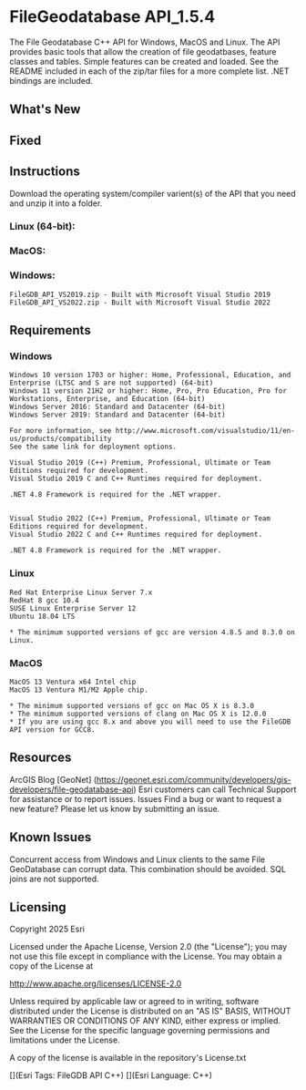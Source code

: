 
# FileGeodatabase API_1.5.4
The File Geodatabase C++ API for Windows, MacOS and Linux. The API provides basic tools that allow the creation of file geodatbases, feature classes and tables. Simple features can be created and loaded. See the README included in each of the zip/tar files for a more complete list. .NET bindings are included.

## What's New


## Fixed


## Instructions
Download the operating system/compiler varient(s) of the API that you need and unzip it into a folder.

### Linux (64-bit):


### MacOS:


### Windows:

	FileGDB_API_VS2019.zip - Built with Microsoft Visual Studio 2019
	FileGDB_API_VS2022.zip - Built with Microsoft Visual Studio 2022
## Requirements
### Windows
    Windows 10 version 1703 or higher: Home, Professional, Education, and Enterprise (LTSC and S are not supported) (64-bit)
    Windows 11 version 21H2 or higher: Home, Pro, Pro Education, Pro for Workstations, Enterprise, and Education (64-bit)		
    Windows Server 2016: Standard and Datacenter (64-bit)
    Windows Server 2019: Standard and Datacenter (64-bit)
	
    For more information, see http://www.microsoft.com/visualstudio/11/en-us/products/compatibility
    See the same link for deployment options.
	
    Visual Studio 2019 (C++) Premium, Professional, Ultimate or Team Editions required for development.
    Visual Studio 2019 C and C++ Runtimes required for deployment.

    .NET 4.8 Framework is required for the .NET wrapper.

	
    Visual Studio 2022 (C++) Premium, Professional, Ultimate or Team Editions required for development.
    Visual Studio 2022 C and C++ Runtimes required for deployment.
    
    .NET 4.8 Framework is required for the .NET wrapper.
### Linux
    Red Hat Enterprise Linux Server 7.x
    RedHat 8 gcc 10.4
    SUSE Linux Enterprise Server 12
    Ubuntu 18.04 LTS

    * The minimum supported versions of gcc are version 4.8.5 and 8.3.0 on Linux.
### MacOS
    MacOS 13 Ventura x64 Intel chip
    MacOS 13 Ventura M1/M2 Apple chip.
	
    * The minimum supported versions of gcc on Mac OS X is 8.3.0
    * The minimum supported versions of clang on Mac OS X is 12.0.0
	* If you are using gcc 8.x and above you will need to use the FileGDB API version for GCC8.
## Resources
ArcGIS Blog
[GeoNet] (https://geonet.esri.com/community/developers/gis-developers/file-geodatabase-api)
Esri customers can call Technical Support for assistance or to report issues.
Issues
Find a bug or want to request a new feature? Please let us know by submitting an issue.

## Known Issues
Concurrent access from Windows and Linux clients to the same File GeoDatabase can corrupt data. This combination should be avoided.
SQL joins are not supported.
## Licensing
Copyright 2025 Esri

Licensed under the Apache License, Version 2.0 (the "License"); you may not use this file except in compliance with the License. You may obtain a copy of the License at

http://www.apache.org/licenses/LICENSE-2.0

Unless required by applicable law or agreed to in writing, software distributed under the License is distributed on an "AS IS" BASIS, WITHOUT WARRANTIES OR CONDITIONS OF ANY KIND, either express or implied. See the License for the specific language governing permissions and limitations under the License.

A copy of the license is available in the repository's License.txt

[](Esri Tags: FileGDB API C++) [](Esri Language: C++)​
